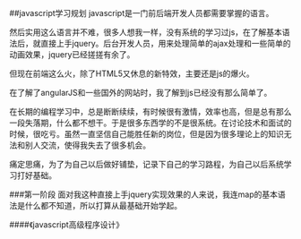 ##javascript学习规划
javascript是一门前后端开发人员都需要掌握的语言。

然后实用这么语言并不难，很多人想我一样，没有系统的学习过js，在了解基本语法后，就直接上手jquery。后台开发人员，用来处理简单的ajax处理和一些简单的动画效果，jquery已经搓搓有余了。

但现在前端这么火，除了HTML5又休息的新特效，主要还是js的爆火。

在了解了angularJS和一些国外的网站时，我了解到js已经没有那么简单了。

在长期的编程学习中，总是断断续续，有时候很有激情，效率也高，但是总有那么一段失落期，什么都不想干。于是很多东西学的不是很系统。在讨论技术和面试的时候，很吃亏。虽然一直坚信自己能胜任新的岗位，但是因为很多理论上的知识无法和别人交流，使得我失去了很多机会。

痛定思痛，为了为自己以后做好铺垫，记录下自己的学习路程，为自己以后系统学习打好基础。

###第一阶段
面对我这种直接上手jquery实现效果的人来说，我连map的基本语法是什么都不知道，所以打算从最基础开始学起。

####《javascript高级程序设计》
